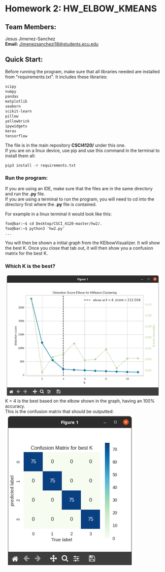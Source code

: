 # Homework 2: HW_ELBOW_KMEANS
## Team Members:
Jesus Jimenez-Sanchez <br> 
**Email:** Jimenezsanchezj18@students.ecu.edu

## Quick Start:
Before running the program, make sure that all libraries needed are installed from "requirements.txt". It includes these libraries:
```
scipy
numpy
pandas
matplotlib
seaborn
scikit-learn
pillow
yellowbrick
ipywidgets
keras
tensorflow
```
The file is in the main repository **CSCI4120/** under this one. <br>
If you are on a linux device, use pip and use this command in the terminal to install them all:

```console
pip3 install -r requirements.txt
```
### Run the program:
If you are using an IDE, make sure that the files are in the same directory and run the **.py** file. <br>
If you are using a terminal to run the program, you will need to cd into the directory first where the **.py** file is contained.

For example in a linux terminal it would look like this:
```console
foo@bar:~$ cd Desktop/CSCI_4120-master/hw2/.
foo@bar:~$ python3 'hw2.py'
...
```
You will then be shown a initial graph from the KElbowVisualizer. It will show the best K. Once you close that tab out, it will then show you a confusion matrix for the best K.

### Which K is the best?
![KElbowVisualizer](KElbowVisualizer.png)
<br>
K = 4 is the best based on the elbow shown in the graph, having an 100% accuracy. <br>
This is the confusion matrix that should be outputted:
![Confusion Matrix showing predicted label x true label](ConfusionMatrix.png)
